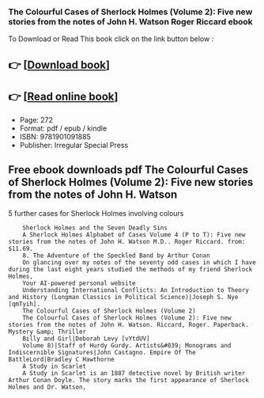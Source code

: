 ### The Colourful Cases of Sherlock Holmes (Volume 2): Five new stories from the notes of John H. Watson Roger Riccard ebook

To Download or Read This book click on the link button below :

## 👉  [**[Download book](http://ebooksharez.info/download.php?group=book&from=github.com&id=720384&lnk=1079 "Download book")**]

## 👉  [**[Read online book](http://ebooksharez.info/download.php?group=book&from=github.com&id=720384&lnk=1079 "Read online book")**]


* Page: 272
* Format: pdf / epub / kindle
* ISBN: 9781901091885
* Publisher: Irregular Special Press



## Free ebook downloads pdf The Colourful Cases of Sherlock Holmes (Volume 2): Five new stories from the notes of John H. Watson



5 further cases for Sherlock Holmes involving colours


        Sherlock Holmes and the Seven Deadly Sins
        A Sherlock Holmes Alphabet of Cases Volume 4 (P to T): Five new stories from the notes of John H. Watson M.D.. Roger Riccard. from: $11.69.
        8. The Adventure of the Speckled Band by Arthur Conan
        On glancing over my notes of the seventy odd cases in which I have during the last eight years studied the methods of my friend Sherlock Holmes, 
        Your AI-powered personal website
        Understanding International Conflicts: An Introduction to Theory and History (Longman Classics in Political Science)|Joseph S. Nye [qmTyih].
        The Colourful Cases of Sherlock Holmes (Volume 2)
        The Colourful Cases of Sherlock Holmes (Volume 2): Five new stories from the notes of John H. Watson. Riccard, Roger. Paperback. Mystery &amp; Thriller 
        Billy and Girl|Deborah Levy [vYtdUV]
        Volume 8)|Staff of Hurdy Gurdy. Artists&#039; Monograms and Indiscernible Signatures|John Castagno. Empire Of The BattleLord|Bradley C Hawthorne 
        A Study in Scarlet
        A Study in Scarlet is an 1887 detective novel by British writer Arthur Conan Doyle. The story marks the first appearance of Sherlock Holmes and Dr. Watson, 
    




